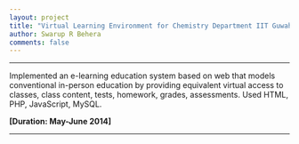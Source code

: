 ```yaml
---
layout: project
title: "Virtual Learning Environment for Chemistry Department IIT Guwahati"
author: Swarup R Behera
comments: false
---
```


___

Implemented an e-learning education system based on web that models conventional in-person education by providing equivalent virtual access to classes, class content, tests, homework, grades, assessments. Used HTML, PHP, JavaScript, MySQL. 

**[Duration: May-June 2014]**
___
